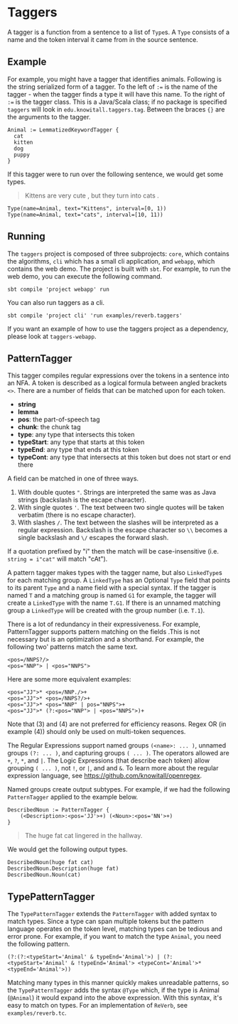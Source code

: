 # Taggers

A tagger is a function from a sentence to a list of `Type`s.  A `Type`
consists of a name and the token interval it came from in the source
sentence.

## Example

For example, you might have a tagger that identifies animals.  Following is the
string serialized form of a tagger.  To the left of `:=` is the name of the
tagger - when the tagger finds a type it will have this name.  To the
right of `:=` is the tagger class.  This is a Java/Scala class; if no package
is specified `taggers` will look in `edu.knowitall.taggers.tag`.  Between the
braces `{}` are the arguments to the tagger.

```
Animal := LemmatizedKeywordTagger {
  cat
  kitten
  dog
  puppy
}
```

If this tagger were to run over the following sentence, we would get some
types.

> Kittens are very cute , but they turn into cats .

```
Type(name=Animal, text="Kittens", interval=[0, 1))
Type(name=Animal, text="cats", interval=[10, 11))
```


## Running

The `taggers` project is composed of three subprojects: `core`, which contains
the algorithms, `cli` which has a small cli application, and `webapp`, which
contains the web demo.  The project is built with `sbt`.  For example, to run
the web demo, you can execute the following command.

```
sbt compile 'project webapp' run
```

You can also run taggers as a cli.

```
sbt compile 'project cli' 'run examples/reverb.taggers'
```

If you want an example of how to use the taggers project as a dependency,
please look at `taggers-webapp`.

## PatternTagger

This tagger compiles regular expressions over the tokens in a sentence into an
NFA.  A token is described as a logical formula between angled brackets `<>`.
There are a number of fields that can be matched upon for each token.

* __string__
* __lemma__
* __pos__: the part-of-speech tag
* __chunk__: the chunk tag
* __type__: any type that intersects this token
* __typeStart__: any type that starts at this token
* __typeEnd__: any type that ends at this token
* __typeCont__: any type that intersects at this token but does not start or end there

A field can be matched in one of three ways.

1.  With double quotes `"`.  Strings are interpreted the same was as Java strings (backslash is the escape character).
2.  With single quotes `'`.  The text between two single quotes will be taken verbatim (there is no escape character).
3.  With slashes `/`.  The text between the slashes will be interpreted as a
    regular expression.  Backslash is the escape character so `\\` becomes a single
    backslash and `\/` escapes the forward slash.

If a quotation prefixed by "i" then the match will be case-insensitive (i.e.
`string = i"cat"` will match "cAt").

A pattern tagger makes types with the tagger name, but also `LinkedType`s for
each matching group. A `LinkedType` has an Optional `Type` field that points to
its parent `Type` and a name field with a special syntax. If the tagger is
named `T` and a matching group is named `G1` for example, the tagger will
create a `LinkedType` with the name `T.G1`.  If there is an unnamed matching
group a `LinkedType` will be created with the group number (i.e. `T.1`).

There is a lot of redundancy in their expressiveness. For example,
PatternTagger supports pattern matching on the fields .This is not necessary
but is an optimization and a shorthand.  For example, the following two'
patterns match the same text.

```
<pos=/NNPS?/>
<pos="NNP"> | <pos="NNPS">
```

Here are some more equivalent examples:

```
<pos="JJ">* <pos=/NNP./>+
<pos="JJ">* <pos=/NNPS?/>+
<pos="JJ">* <pos="NNP" | pos="NNPS">+
<pos="JJ">* (?:<pos="NNP"> | <pos="NNPS">)+
```

Note that (3) and (4) are not preferred for efficiency reasons. Regex OR
(in example (4)) should only be used on multi-token sequences.

The Regular Expressions support named groups `(<name>: ... )`, unnamed
groups `(?: ... )`, and capturing groups `( ... )`. The operators allowed are
`+`, `?`, `*`, and `|`. The Logic Expressions (that describe each token) allow
grouping `( ... )`, not `!`, or `|`, and and `&`.  To learn more about
the regular expression language, see https://github.com/knowitall/openregex.

Named groups create output subtypes.  For example, if we had the following
`PatternTagger` applied to the example below.

```
DescribedNoun := PatternTagger {
    (<Description>:<pos='JJ'>+) (<Noun>:<pos='NN'>+)
}
```

> The huge fat cat lingered in the hallway.

We would get the following output types.

```
DescribedNoun(huge fat cat)
DescribedNoun.Description(huge fat)
DescribedNoun.Noun(cat)
```

## TypePatternTagger

The `TypePatternTagger` extends the `PatternTagger` with added syntax to match
types.  Since a type can span multiple tokens but the pattern language operates
on the token level, matching types can be tedious and error prone.  For
example, if you want to match the type `Animal`, you need the following
pattern.

```
(?:(?:<typeStart='Animal' & typeEnd='Animal'>) | (?: <typeStart='Animal' & !typeEnd='Animal'> <typeCont='Animal'>* <typeEnd='Animal'>))
```

Matching many types in this manner quickly makes unreadable patterns, so the
`TypePatternTagger` adds the syntax `@Type` which, if the type is Animal
(`@Animal`) it would expand into the above expression.  With this syntax, it's
easy to match on types.  For an implementation of `ReVerb`, see
`examples/reverb.tc`.
